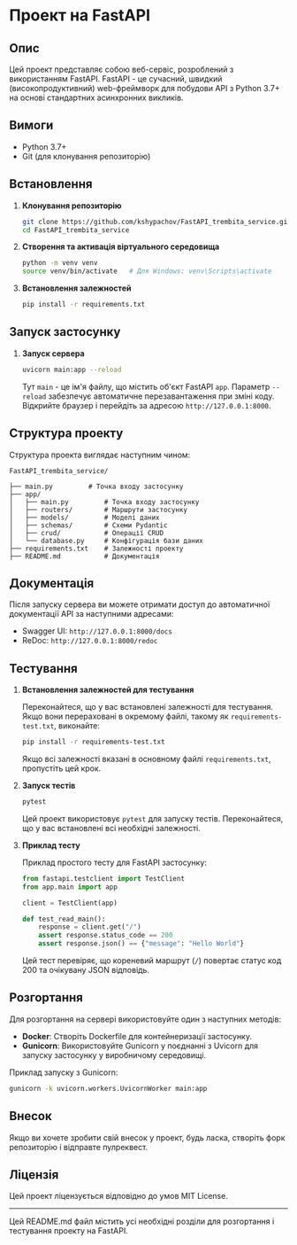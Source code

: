 # Проект на FastAPI

## Опис

Цей проект представляє собою веб-сервіс, розроблений з використанням FastAPI. FastAPI - це сучасний, швидкий (високопродуктивний) web-фреймворк для побудови API з Python 3.7+ на основі стандартних асинхронних викликів.

## Вимоги

- Python 3.7+
- Git (для клонування репозиторію)

## Встановлення

1. **Клонування репозиторію**

   ```bash
   git clone https://github.com/kshypachov/FastAPI_trembita_service.git
   cd FastAPI_trembita_service
   ```

2. **Створення та активація віртуального середовища**

   ```bash
   python -m venv venv
   source venv/bin/activate   # Для Windows: venv\Scripts\activate
   ```

3. **Встановлення залежностей**

   ```bash
   pip install -r requirements.txt
   ```

## Запуск застосунку

1. **Запуск сервера**

   ```bash
   uvicorn main:app --reload
   ```

   Тут `main` - це ім'я файлу, що містить об'єкт FastAPI `app`. Параметр `--reload` забезпечує автоматичне перезавантаження при зміні коду. Відкрийте браузер і перейдіть за адресою `http://127.0.0.1:8000`.

## Структура проекту

Структура проекта виглядає наступним чином:

```
FastAPI_trembita_service/

├── main.py         # Точка входу застосунку
├── app/
│   ├── main.py         # Точка входу застосунку
│   ├── routers/        # Маршрути застосунку
│   ├── models/         # Моделі даних
│   ├── schemas/        # Схеми Pydantic
│   ├── crud/           # Операції CRUD
│   └── database.py     # Конфігурація бази даних
├── requirements.txt    # Залежності проекту
├── README.md           # Документація
```

## Документація

Після запуску сервера ви можете отримати доступ до автоматичної документації API за наступними адресами:
- Swagger UI: `http://127.0.0.1:8000/docs`
- ReDoc: `http://127.0.0.1:8000/redoc`

## Тестування

1. **Встановлення залежностей для тестування**

   Переконайтеся, що у вас встановлені залежності для тестування. Якщо вони перераховані в окремому файлі, такому як `requirements-test.txt`, виконайте:

   ```bash
   pip install -r requirements-test.txt
   ```

   Якщо всі залежності вказані в основному файлі `requirements.txt`, пропустіть цей крок.

2. **Запуск тестів**

   ```bash
   pytest
   ```

   Цей проект використовує `pytest` для запуску тестів. Переконайтеся, що у вас встановлені всі необхідні залежності.

3. **Приклад тесту**

   Приклад простого тесту для FastAPI застосунку:

   ```python
   from fastapi.testclient import TestClient
   from app.main import app

   client = TestClient(app)

   def test_read_main():
       response = client.get("/")
       assert response.status_code == 200
       assert response.json() == {"message": "Hello World"}
   ```

   Цей тест перевіряє, що кореневий маршрут (`/`) повертає статус код 200 та очікувану JSON відповідь.

## Розгортання

Для розгортання на сервері використовуйте один з наступних методів:

- **Docker**: Створіть Dockerfile для контейнеризації застосунку.
- **Gunicorn**: Використовуйте Gunicorn у поєднанні з Uvicorn для запуску застосунку у виробничому середовищі.

Приклад запуску з Gunicorn:

```bash
gunicorn -k uvicorn.workers.UvicornWorker main:app
```

## Внесок

Якщо ви хочете зробити свій внесок у проект, будь ласка, створіть форк репозиторію і відправте пулреквест.

## Ліцензія

Цей проект ліцензується відповідно до умов MIT License.

---

Цей README.md файл містить усі необхідні розділи для розгортання і тестування проекту на FastAPI.